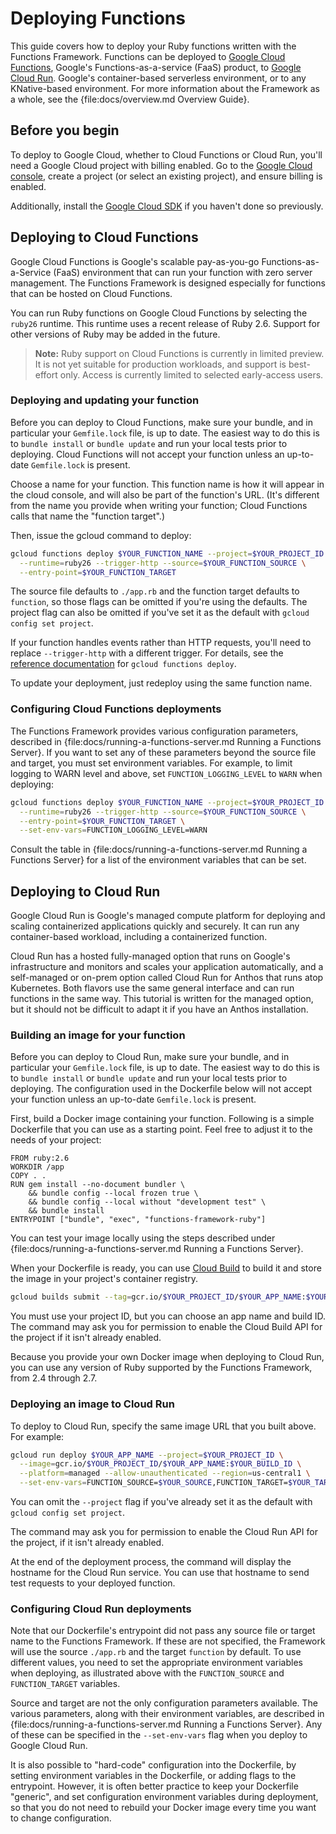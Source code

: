<!--
# @title Deploying Functions
-->

# Deploying Functions

This guide covers how to deploy your Ruby functions written with the Functions
Framework. Functions can be deployed to
[Google Cloud Functions](https://cloud.google.com/functions), Google's
Functions-as-a-service (FaaS) product, to
[Google Cloud Run](https://cloud.google.com/run). Google's container-based
serverless environment, or to any KNative-based environment.
For more information about the Framework as a whole, see the
{file:docs/overview.md Overview Guide}.

## Before you begin

To deploy to Google Cloud, whether to Cloud Functions or Cloud Run, you'll need
a Google Cloud project with billing enabled. Go to the
[Google Cloud console](https://console.cloud.google.com/), create a project (or
select an existing project), and ensure billing is enabled.

Additionally, install the [Google Cloud SDK](https://cloud.google.com/sdk) if
you haven't done so previously.

## Deploying to Cloud Functions

Google Cloud Functions is Google's scalable pay-as-you-go Functions-as-a-Service
(FaaS) environment that can run your function with zero server management. The
Functions Framework is designed especially for functions that can be hosted on
Cloud Functions.

You can run Ruby functions on Google Cloud Functions by selecting the `ruby26`
runtime. This runtime uses a recent release of Ruby 2.6. Support for other
versions of Ruby may be added in the future.

> **Note:** Ruby support on Cloud Functions is currently in limited preview.
> It is not yet suitable for production workloads, and support is best-effort
> only. Access is currently limited to selected early-access users.

### Deploying and updating your function

Before you can deploy to Cloud Functions, make sure your bundle, and in
particular your `Gemfile.lock` file, is up to date. The easiest way to do this
is to `bundle install` or `bundle update` and run your local tests prior to
deploying. Cloud Functions will not accept your function unless an up-to-date
`Gemfile.lock` is present.

Choose a name for your function. This function name is how it will appear in the
cloud console, and will also be part of the function's URL. (It's different from
the name you provide when writing your function; Cloud Functions calls that name
the "function target".)

Then, issue the gcloud command to deploy:

```sh
gcloud functions deploy $YOUR_FUNCTION_NAME --project=$YOUR_PROJECT_ID \
  --runtime=ruby26 --trigger-http --source=$YOUR_FUNCTION_SOURCE \
  --entry-point=$YOUR_FUNCTION_TARGET
```

The source file defaults to `./app.rb` and the function target defaults to
`function`, so those flags can be omitted if you're using the defaults. The
project flag can also be omitted if you've set it as the default with
`gcloud config set project`.

If your function handles events rather than HTTP requests, you'll need to
replace `--trigger-http` with a different trigger. For details, see the
[reference documentation](https://cloud.google.com/sdk/gcloud/reference/functions/deploy)
for `gcloud functions deploy`.

To update your deployment, just redeploy using the same function name.

### Configuring Cloud Functions deployments

The Functions Framework provides various configuration parameters, described in
{file:docs/running-a-functions-server.md Running a Functions Server}.
If you want to set any of these parameters beyond the source file and target,
you must set environment variables. For example, to limit logging to WARN level
and above, set `FUNCTION_LOGGING_LEVEL` to `WARN` when deploying:

```sh
gcloud functions deploy $YOUR_FUNCTION_NAME --project=$YOUR_PROJECT_ID \
  --runtime=ruby26 --trigger-http --source=$YOUR_FUNCTION_SOURCE \
  --entry-point=$YOUR_FUNCTION_TARGET \
  --set-env-vars=FUNCTION_LOGGING_LEVEL=WARN
```

Consult the table in
{file:docs/running-a-functions-server.md Running a Functions Server}
for a list of the environment variables that can be set.

## Deploying to Cloud Run

Google Cloud Run is Google's managed compute platform for deploying and scaling
containerized applications quickly and securely. It can run any container-based
workload, including a containerized function.

Cloud Run has a hosted fully-managed option that runs on Google's infrastructure
and monitors and scales your application automatically, and a self-managed or
on-prem option called Cloud Run for Anthos that runs atop Kubernetes. Both
flavors use the same general interface and can run functions in the same way.
This tutorial is written for the managed option, but it should not be difficult
to adapt it if you have an Anthos installation.

### Building an image for your function

Before you can deploy to Cloud Run, make sure your bundle, and in
particular your `Gemfile.lock` file, is up to date. The easiest way to do this
is to `bundle install` or `bundle update` and run your local tests prior to
deploying. The configuration used in the Dockerfile below will not accept your
function unless an up-to-date `Gemfile.lock` is present.

First, build a Docker image containing your function. Following is a simple
Dockerfile that you can use as a starting point. Feel free to adjust it to the
needs of your project:

```
FROM ruby:2.6
WORKDIR /app
COPY . .
RUN gem install --no-document bundler \
    && bundle config --local frozen true \
    && bundle config --local without "development test" \
    && bundle install
ENTRYPOINT ["bundle", "exec", "functions-framework-ruby"]
```

You can test your image locally using the steps described under
{file:docs/running-a-functions-server.md Running a Functions Server}.

When your Dockerfile is ready, you can use
[Cloud Build](https://cloud.google.com/cloud-build) to build it and store the
image in your project's container registry.

```sh
gcloud builds submit --tag=gcr.io/$YOUR_PROJECT_ID/$YOUR_APP_NAME:$YOUR_BUILD_ID .
```

You must use your project ID, but you can choose an app name and build ID. The
command may ask you for permission to enable the Cloud Build API for the project
if it isn't already enabled.

Because you provide your own Docker image when deploying to Cloud Run, you can
use any version of Ruby supported by the Functions Framework, from 2.4 through
2.7.

### Deploying an image to Cloud Run

To deploy to Cloud Run, specify the same image URL that you built above. For
example:

```sh
gcloud run deploy $YOUR_APP_NAME --project=$YOUR_PROJECT_ID \
  --image=gcr.io/$YOUR_PROJECT_ID/$YOUR_APP_NAME:$YOUR_BUILD_ID \
  --platform=managed --allow-unauthenticated --region=us-central1 \
  --set-env-vars=FUNCTION_SOURCE=$YOUR_SOURCE,FUNCTION_TARGET=$YOUR_TARGET
```

You can omit the `--project` flag if you've already set it as the default with
`gcloud config set project`.

The command may ask you for permission to enable the Cloud Run API for the
project, if it isn't already enabled.

At the end of the deployment process, the command will display the hostname for
the Cloud Run service. You can use that hostname to send test requests to your
deployed function.

### Configuring Cloud Run deployments

Note that our Dockerfile's entrypoint did not pass any source file or target
name to the Functions Framework. If these are not specified, the Framework will
use the source `./app.rb` and the target `function` by default. To use different
values, you need to set the appropriate environment variables when deploying, as
illustrated above with the `FUNCTION_SOURCE` and `FUNCTION_TARGET` variables.

Source and target are not the only configuration parameters available. The
various parameters, along with their environment variables, are described in
{file:docs/running-a-functions-server.md Running a Functions Server}.
Any of these can be specified in the `--set-env-vars` flag when you deploy to
Google Cloud Run.

It is also possible to "hard-code" configuration into the Dockerfile, by setting
environment variables in the Dockerfile, or adding flags to the entrypoint.
However, it is often better practice to keep your Dockerfile "generic", and set
configuration environment variables during deployment, so that you do not need
to rebuild your Docker image every time you want to change configuration.
